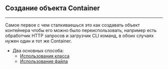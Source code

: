 ## Создание объекта Container
---
Самое первое с чем сталкиваешься это как создавать объект контейнера чтобы его можно было переиспользовать, например 
есть обработчик HTTP запросов и загрузчик CLI команд, в обоих случаях нужен один и тот же Container.

* Два основных способа:
    * [Использования класса](class.md)
    * [Использование файла](file.md)    
